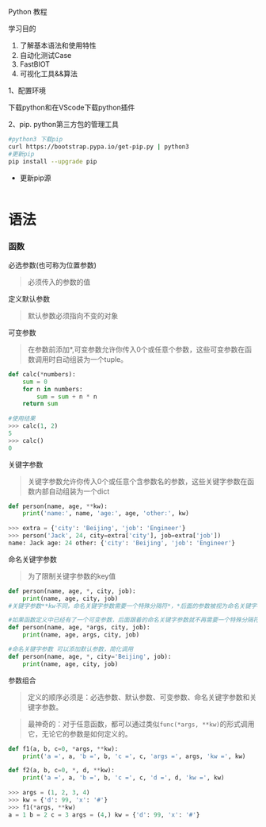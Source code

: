 Python 教程

学习目的

1. 了解基本语法和使用特性
2. 自动化测试Case
3. FastBIOT
4. 可视化工具&&算法

1、配置环境

下载python和在VScode下载python插件

2、pip. python第三方包的管理工具

```bash
#python3 下载pip
curl https://bootstrap.pypa.io/get-pip.py | python3
#更新pip
pip install --upgrade pip
```

* 更新pip源

```bash
```

# 语法

### 函数

必选参数(也可称为位置参数)

> 必须传入的参数的值

定义默认参数

> 默认参数必须指向不变的对象

可变参数

> 在参数前添加*,可变参数允许你传入0个或任意个参数，这些可变参数在函数调用时自动组装为一个tuple。

```python
def calc(*numbers):
    sum = 0
    for n in numbers:
        sum = sum + n * n
    return sum
  
#使用结果  
>>> calc(1, 2)
5
>>> calc()
0
```

关键字参数

> 关键字参数允许你传入0个或任意个含参数名的参数，这些关键字参数在函数内部自动组装为一个dict

```python
def person(name, age, **kw):
    print('name:', name, 'age:', age, 'other:', kw)
    
>>> extra = {'city': 'Beijing', 'job': 'Engineer'}
>>> person('Jack', 24, city=extra['city'], job=extra['job'])
name: Jack age: 24 other: {'city': 'Beijing', 'job': 'Engineer'} 
```

命名关键字参数

> 为了限制关键字参数的key值

```python
def person(name, age, *, city, job):
    print(name, age, city, job)
#关键字参数**kw不同，命名关键字参数需要一个特殊分隔符*，*后面的参数被视为命名关键字参数。
```

```python
#如果函数定义中已经有了一个可变参数，后面跟着的命名关键字参数就不再需要一个特殊分隔符*了：
def person(name, age, *args, city, job):
    print(name, age, args, city, job)
```

```python
#命名关键字参数 可以添加默认参数，简化调用
def person(name, age, *, city='Beijing', job):
    print(name, age, city, job)
```

参数组合

> 定义的顺序必须是：必选参数、默认参数、可变参数、命名关键字参数和关键字参数。

> 最神奇的：对于任意函数，都可以通过类似`func(*args, **kw)`的形式调用它，无论它的参数是如何定义的。

```python
def f1(a, b, c=0, *args, **kw):
    print('a =', a, 'b =', b, 'c =', c, 'args =', args, 'kw =', kw)

def f2(a, b, c=0, *, d, **kw):
    print('a =', a, 'b =', b, 'c =', c, 'd =', d, 'kw =', kw)
    
>>> args = (1, 2, 3, 4)
>>> kw = {'d': 99, 'x': '#'}
>>> f1(*args, **kw)
a = 1 b = 2 c = 3 args = (4,) kw = {'d': 99, 'x': '#'}
```

